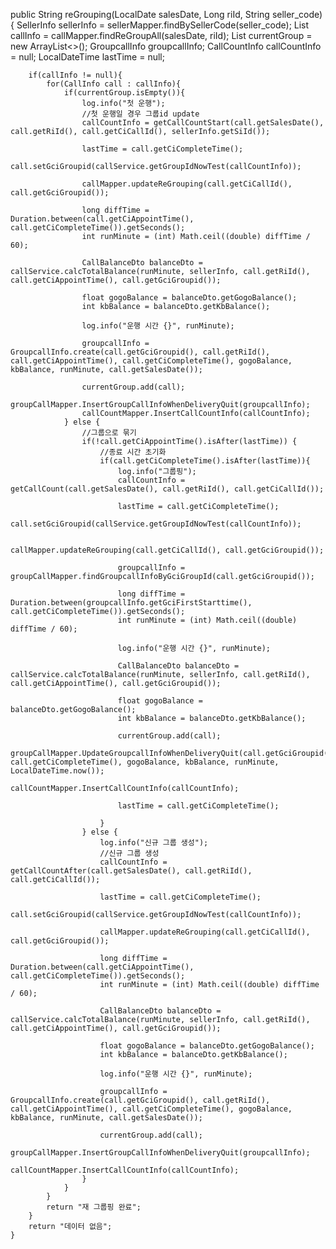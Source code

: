 public String reGrouping(LocalDate salesDate, Long riId, String seller_code) {
        SellerInfo sellerInfo = sellerMapper.findBySellerCode(seller_code);
        List<CallInfo> callInfo = callMapper.findReGroupAll(salesDate, riId);
        List<CallInfo> currentGroup = new ArrayList<>();
        GroupcallInfo groupcallInfo;
        CallCountInfo callCountInfo = null;
        LocalDateTime lastTime = null;

        if(callInfo != null){
            for(CallInfo call : callInfo){
                if(currentGroup.isEmpty()){
                    log.info("첫 운행");
                    //첫 운행일 경우 그룹id update
                    callCountInfo = getCallCountStart(call.getSalesDate(), call.getRiId(), call.getCiCallId(), sellerInfo.getSiId());

                    lastTime = call.getCiCompleteTime();
                    call.setGciGroupid(callService.getGroupIdNowTest(callCountInfo));

                    callMapper.updateReGrouping(call.getCiCallId(), call.getGciGroupid());

                    long diffTime = Duration.between(call.getCiAppointTime(), call.getCiCompleteTime()).getSeconds();
                    int runMinute = (int) Math.ceil((double) diffTime / 60);

                    CallBalanceDto balanceDto = callService.calcTotalBalance(runMinute, sellerInfo, call.getRiId(), call.getCiAppointTime(), call.getGciGroupid());

                    float gogoBalance = balanceDto.getGogoBalance();
                    int kbBalance = balanceDto.getKbBalance();

                    log.info("운행 시간 {}", runMinute);

                    groupcallInfo = GroupcallInfo.create(call.getGciGroupid(), call.getRiId(), call.getCiAppointTime(), call.getCiCompleteTime(), gogoBalance, kbBalance, runMinute, call.getSalesDate());

                    currentGroup.add(call);
                    groupCallMapper.InsertGroupCallInfoWhenDeliveryQuit(groupcallInfo);
                    callCountMapper.InsertCallCountInfo(callCountInfo);
                } else {
                    //그룹으로 묶기
                    if(!call.getCiAppointTime().isAfter(lastTime)) {
                        //종료 시간 초기화
                        if(call.getCiCompleteTime().isAfter(lastTime)){
                            log.info("그룹핑");
                            callCountInfo = getCallCount(call.getSalesDate(), call.getRiId(), call.getCiCallId());

                            lastTime = call.getCiCompleteTime();
                            call.setGciGroupid(callService.getGroupIdNowTest(callCountInfo));

                            callMapper.updateReGrouping(call.getCiCallId(), call.getGciGroupid());

                            groupcallInfo = groupCallMapper.findGroupcallInfoByGciGroupId(call.getGciGroupid());

                            long diffTime = Duration.between(groupcallInfo.getGciFirstStarttime(), call.getCiCompleteTime()).getSeconds();
                            int runMinute = (int) Math.ceil((double) diffTime / 60);

                            log.info("운행 시간 {}", runMinute);

                            CallBalanceDto balanceDto = callService.calcTotalBalance(runMinute, sellerInfo, call.getRiId(), call.getCiAppointTime(), call.getGciGroupid());

                            float gogoBalance = balanceDto.getGogoBalance();
                            int kbBalance = balanceDto.getKbBalance();

                            currentGroup.add(call);
                            groupCallMapper.UpdateGroupcallInfoWhenDeliveryQuit(call.getGciGroupid(), call.getCiCompleteTime(), gogoBalance, kbBalance, runMinute, LocalDateTime.now());
                            callCountMapper.InsertCallCountInfo(callCountInfo);

                            lastTime = call.getCiCompleteTime();

                        }
                    } else {
                        log.info("신규 그룹 생성");
                        //신규 그룹 생성
                        callCountInfo = getCallCountAfter(call.getSalesDate(), call.getRiId(), call.getCiCallId());

                        lastTime = call.getCiCompleteTime();
                        call.setGciGroupid(callService.getGroupIdNowTest(callCountInfo));

                        callMapper.updateReGrouping(call.getCiCallId(), call.getGciGroupid());

                        long diffTime = Duration.between(call.getCiAppointTime(), call.getCiCompleteTime()).getSeconds();
                        int runMinute = (int) Math.ceil((double) diffTime / 60);

                        CallBalanceDto balanceDto = callService.calcTotalBalance(runMinute, sellerInfo, call.getRiId(), call.getCiAppointTime(), call.getGciGroupid());

                        float gogoBalance = balanceDto.getGogoBalance();
                        int kbBalance = balanceDto.getKbBalance();

                        log.info("운행 시간 {}", runMinute);

                        groupcallInfo = GroupcallInfo.create(call.getGciGroupid(), call.getRiId(), call.getCiAppointTime(), call.getCiCompleteTime(), gogoBalance, kbBalance, runMinute, call.getSalesDate());

                        currentGroup.add(call);
                        groupCallMapper.InsertGroupCallInfoWhenDeliveryQuit(groupcallInfo);
                        callCountMapper.InsertCallCountInfo(callCountInfo);
                    }
                }
            }
            return "재 그룹핑 완료";
        }
        return "데이터 없음";
    }
